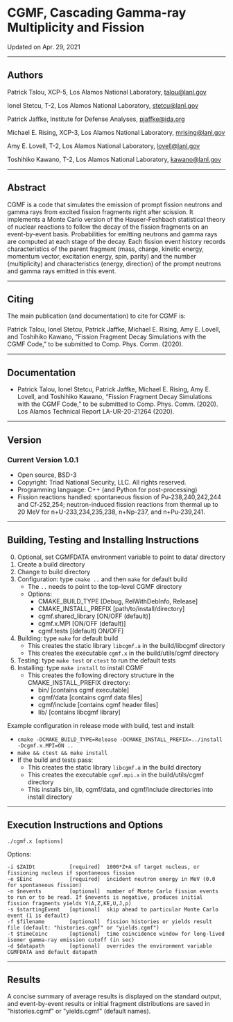 CGMF, Cascading Gamma-ray Multiplicity and Fission
==================================================

Updated on Apr. 29, 2021

---
Authors
-------

Patrick Talou, XCP-5, Los Alamos National Laboratory, talou@lanl.gov

Ionel Stetcu, T-2, Los Alamos National Laboratory, stetcu@lanl.gov

Patrick Jaffke, Institute for Defense Analyses, pjaffke@ida.org

Michael E. Rising, XCP-3, Los Alamos National Laboratory, mrising@lanl.gov

Amy E. Lovell, T-2, Los Alamos National Laboratory, lovell@lanl.gov

Toshihiko Kawano, T-2, Los Alamos National Laboratory, kawano@lanl.gov

---
Abstract
--------


CGMF is a code that simulates the emission of prompt fission neutrons and gamma rays from excited fission fragments right after scission. It implements a Monte Carlo version of the Hauser-Feshbach statistical theory of nuclear reactions to follow the decay of the fission fragments on an event-by-event basis. Probabilities for emitting neutrons and gamma rays are computed at each stage of the decay. Each fission event history records characteristics of the parent fragment (mass, charge, kinetic energy, momentum vector, excitation energy, spin, parity) and the number (multiplicity) and characteristics (energy, direction) of the prompt neutrons and gamma rays emitted in this event.

---
Citing
------

The main publication (and documentation) to cite for CGMF is:

Patrick Talou, Ionel Stetcu, Patrick Jaffke, Michael E. Rising, Amy E. Lovell, and Toshihiko Kawano, “Fission Fragment Decay Simulations with the CGMF Code,” to be submitted to Comp. Phys. Comm. (2020).

---
Documentation
-------------

- Patrick Talou, Ionel Stetcu, Patrick Jaffke, Michael E. Rising, Amy E. Lovell, and Toshihiko Kawano, “Fission Fragment Decay Simulations with the CGMF Code,” to be submitted to Comp. Phys. Comm. (2020). Los Alamos Technical Report LA-UR-20-21264 (2020).

---
Version
-------

### Current Version 1.0.1

- Open source, BSD-3
- Copyright: Triad National Security, LLC. All rights reserved.
- Programming language: C++ (and Python for post-processing)
- Fission reactions handled: spontaneous fission of Pu-238,240,242,244 and Cf-252,254; neutron-induced fission reactions from thermal up to 20 MeV for n+U-233,234,235,238, n+Np-237, and n+Pu-239,241.


---
Building, Testing and Installing Instructions
---------------------------------------------

0) Optional, set CGMFDATA environment variable to point to data/ directory
1) Create a build directory
2) Change to build directory
3) Configuration: type `cmake ..` and then `make` for default build
    * The `..` needs to point to the top-level CGMF directory
    * Options:
        * CMAKE_BUILD_TYPE [Debug, RelWithDebInfo, Release]
        * CMAKE_INSTALL_PREFIX [path/to/install/directory]
        * cgmf.shared_library [ON/OFF (default)]
        * cgmf.x.MPI [ON/OFF (default)]
        * cgmf.tests [(default) ON/OFF]
5) Building: type `make` for default build
    * This creates the static library `libcgmf.a` in the build/libcgmf directory
    * This creates the executable `cgmf.x` in the build/utils/cgmf directory
6) Testing: type `make test` or `ctest` to run the default tests
7) Installing: type `make install` to install CGMF
    * This creates the following directory structure in the CMAKE_INSTALL_PREFIX directory:
        * bin/ [contains cgmf executable]
        * cgmf/data [contains cgmf data files]
        * cgmf/include [contains cgmf header files]
        * lib/ [contains libcgmf library]

Example configuration in release mode with build, test and install:
* `cmake -DCMAKE_BUILD_TYPE=Release -DCMAKE_INSTALL_PREFIX=../install -Dcgmf.x.MPI=ON ..`
* `make && ctest && make install`
* If the build and tests pass:
    * This creates the static library `libcgmf.a` in the build directory
    * This creates the executable `cgmf.mpi.x` in the build/utils/cgmf directory
    * This installs bin, lib, cgmf/data, and cgmf/include directories into install directory

---
Execution Instructions and Options
----------------------------------

`./cgmf.x [options]`

Options:

	-i $ZAIDt   		[required]	1000*Z+A of target nucleus, or fissioning nucleus if spontaneous fission
	-e $Einc    		[required]	incident neutron energy in MeV (0.0 for spontaneous fission)
	-n $nevents 		[optional]	number of Monte Carlo fission events to run or to be read. If $nevents is negative, produces initial fission fragments yields Y(A,Z,KE,U,J,p)
	-s $startingEvent	[optional]	skip ahead to particular Monte Carlo event (1 is default)
	-f $filename		[optional]	fission histories or yields result file (default: "histories.cgmf" or "yields.cgmf")
	-t $timeCoinc		[optional]	time coincidence window for long-lived isomer gamma-ray emission cutoff (in sec)
	-d $datapath		[optional]	overrides the environment variable CGMFDATA and default datapath

---
Results
-------

A concise summary of average results is displayed on the standard output, and event-by-event results or initial fragment distributions are saved in "histories.cgmf" or "yields.cgmf" (default names).


